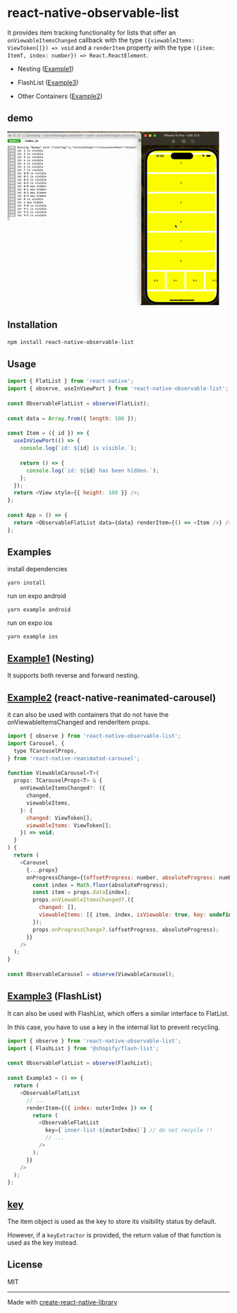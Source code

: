 # react-native-observable-list

It provides item tracking functionality for lists that offer an `onViewableItemsChanged` callback with the type `({viewableItems: ViewToken[]}) => void` and a `renderItem` property with the type `({item: ItemT, index: number}) => React.ReactElement`.

- Nesting ([Example1](#example1))

- FlashList ([Example3](#example3))

- Other Containers ([Example2](#example2))

## demo

![demo](./demo.gif)

## Installation

```sh
npm install react-native-observable-list
```

## Usage

```js
import { FlatList } from 'react-native';
import { observe, useInViewPort } from 'react-native-observable-list';

const ObservableFlatList = observe(FlatList);

const data = Array.from({ length: 100 });

const Item = ({ id }) => {
  useInViewPort(() => {
    console.log(`id: ${id} is visible.`);

    return () => {
      console.log(`id: ${id} has been hidden.`);
    };
  });
  return <View style={{ height: 100 }} />;
};

const App = () => {
  return <ObservableFlatList data={data} renderItem={() => <Item />} />;
};
```

## Examples

install dependencies

```
yarn install
```

run on expo android

```
yarn example android
```

run on expo ios

```
yarn example ios
```

## [Example1](./example/src/Example1.tsx) (Nesting)

It supports both reverse and forward nesting.

## [Example2](./example/src/Example2.tsx) (react-native-reanimated-carousel)

it can also be used with containers that do not have the onViewableItemsChanged and renderItem props.

```js
import { observe } from 'react-native-observable-list';
import Carousel, {
  type TCarouselProps,
} from 'react-native-reanimated-carousel';

function ViewableCarousel<T>(
  props: TCarouselProps<T> & {
    onViewableItemsChanged?: ({
      changed,
      viewableItems,
    }: {
      changed: ViewToken[];
      viewableItems: ViewToken[];
    }) => void;
  }
) {
  return (
    <Carousel
      {...props}
      onProgressChange={(offsetProgress: number, absoluteProgress: number) => {
        const index = Math.floor(absoluteProgress);
        const item = props.data[index];
        props.onViewableItemsChanged?.({
          changed: [],
          viewableItems: [{ item, index, isViewable: true, key: undefined }],
        });
        props.onProgressChange?.(offsetProgress, absoluteProgress);
      }}
    />
  );
}

const ObservableCarousel = observe(ViewableCarousel);
```

## [Example3](./example/src/Example3.tsx) (FlashList)

It can also be used with FlashList, which offers a similar interface to FlatList.

In this case, you have to use a key in the internal list to prevent recycling.

```js
import { observe } from 'react-native-observable-list';
import { FlashList } from '@shopify/flash-list';

const ObservableFlatList = observe(FlashList);

const Example3 = () => {
  return (
    <ObservableFlatList
      // ...
      renderItem={({ index: outerIndex }) => {
        return (
          <ObservableFlatList
            key={`inner-list-${outerIndex}`} // do not recycle !!
            // ...
          />
        );
      }}
    />
  );
};
```

## [key](./src/observe.tsx#L197-L200)

The item object is used as the key to store its visibility status by default.

However, if a `keyExtractor` is provided, the return value of that function is used as the key instead.

## License

MIT

---

Made with [create-react-native-library](https://github.com/callstack/react-native-builder-bob)
